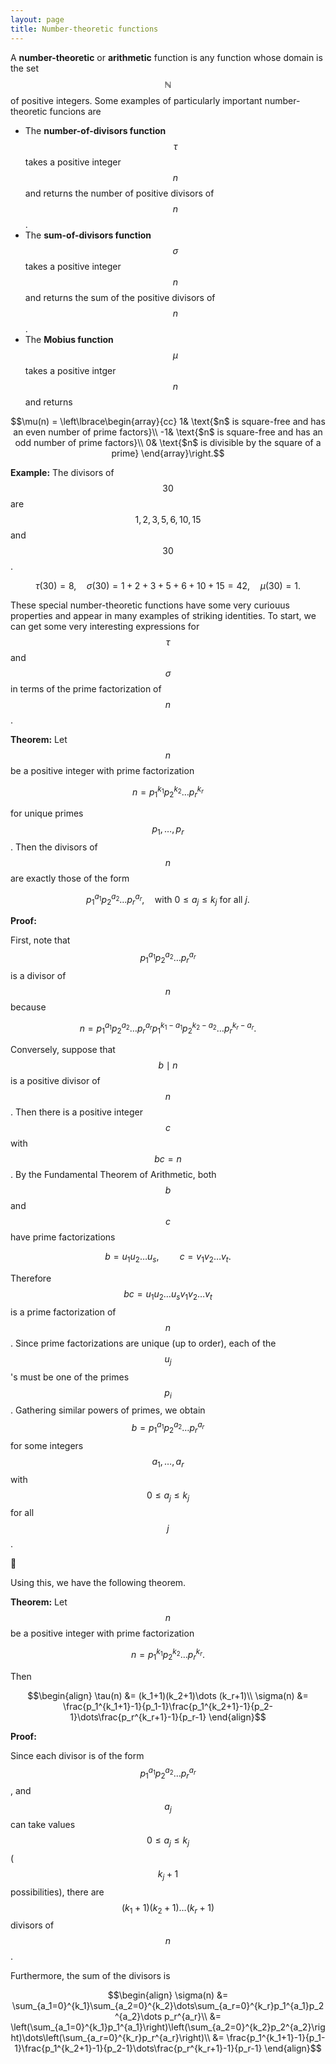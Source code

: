 ```yaml
---
layout: page
title: Number-theoretic functions
---
```



A **number-theoretic** or **arithmetic** function is any function whose domain is the set $$\mathbb N$$ of positive integers.
Some examples of particularly important number-theoretic funcions are

* The **number-of-divisors function** $$\tau$$ takes a positive integer $$n$$ and returns the number of positive divisors of $$n$$.
* The **sum-of-divisors function** $$\sigma$$ takes a positive integer $$n$$ and returns the sum of the positive divisors of $$n$$.
* The **Mobius function** $$\mu$$ takes a positive intger $$n$$ and returns

$$\mu(n) = \left\lbrace\begin{array}{cc}
1& \text{$n$ is square-free and has an even number of prime factors}\\
-1& \text{$n$ is square-free and has an odd number of prime factors}\\
0& \text{$n$ is divisible by the square of a prime}
\end{array}\right.$$

**Example:** The divisors of $$30$$ are $$1,2,3,5,6,10,15$$ and $$30$$.

$$\tau(30) = 8,\quad \sigma(30) = 1+2+3+5+6+10+15 = 42,\quad \mu(30) = 1.$$

These special number-theoretic functions have some very curiouus properties and appear in many examples of striking identities.
To start, we can get some very interesting expressions for $$\tau$$ and $$\sigma$$ in terms of the prime factorization of $$n$$.

**Theorem:**  Let $$n$$ be a positive integer with prime factorization

$$n = p_1^{k_1}p_2^{k_2}\dots p_r^{k_r}$$

for unique primes $$p_1,\dots,p_r$$.  Then the divisors of $$n$$ are exactly those of the form 

$$p_1^{a_1}p_2^{a_2}\dots p_r^{a_r},\quad\text{with}\ 0\leq a_j\leq k_j\ \text{for all }j.$$

**Proof:**

First, note that $$p_1^{a_1}p_2^{a_2}\dots p_r^{a_r}$$ is a divisor of $$n$$ because 

$$n = p_1^{a_1}p_2^{a_2}\dots p_r^{a_r}p_1^{k_1-a_1}p_2^{k_2-a_2}\dots p_r^{k_r-a_r}.$$

Conversely, suppose that $$b\mid n$$ is a positive divisor of $$n$$.
Then there is a positive integer $$c$$ with $$bc = n$$.
By the Fundamental Theorem of Arithmetic, both $$b$$ and $$c$$ have prime factorizations

$$b = u_1u_2\dots u_s,\quad\quad c = v_1v_2\dots v_t.$$

Therefore $$bc = u_1u_2\dots u_sv_1v_2\dots v_t$$ is a prime factorization of $$n$$.  Since prime factorizations are unique (up to order), each of the $$u_j$$'s must be one of the primes $$p_i$$.  Gathering similar powers of primes, we obtain $$b = p_1^{a_1}p_2^{a_2}\dots p_r^{a_r}$$ for some integers $$a_1,\dots,a_r$$ with $$0\leq a_j\leq k_j$$ for all $$j$$.

:black_square_button:

Using this, we have the following theorem.

**Theorem:**  Let $$n$$ be a positive integer with prime factorization

$$n = p_1^{k_1}p_2^{k_2}\dots p_r^{k_r}.$$

Then

$$\begin{align}
\tau(n)   &= (k_1+1)(k_2+1)\dots (k_r+1)\\
\sigma(n) &= \frac{p_1^{k_1+1}-1}{p_1-1}\frac{p_1^{k_2+1}-1}{p_2-1}\dots\frac{p_r^{k_r+1}-1}{p_r-1}
\end{align}$$

**Proof:**

Since each divisor is of the form $$p_1^{a_1}p_2^{a_2}\dots p_r^{a_r}$$, and $$a_j$$ can take values $$0\leq a_j\leq k_j$$ ($$k_j+1$$ possibilities), there are $$(k_1+1)(k_2+1)\dots (k_r+1)$$ divisors of $$n$$.

Furthermore, the sum of the divisors is

$$\begin{align}
\sigma(n)
  &= \sum_{a_1=0}^{k_1}\sum_{a_2=0}^{k_2}\dots\sum_{a_r=0}^{k_r}p_1^{a_1}p_2^{a_2}\dots p_r^{a_r}\\
  &= \left(\sum_{a_1=0}^{k_1}p_1^{a_1}\right)\left(\sum_{a_2=0}^{k_2}p_2^{a_2}\right)\dots\left(\sum_{a_r=0}^{k_r}p_r^{a_r}\right)\\
  &= \frac{p_1^{k_1+1}-1}{p_1-1}\frac{p_1^{k_2+1}-1}{p_2-1}\dots\frac{p_r^{k_r+1}-1}{p_r-1}
\end{align}$$


